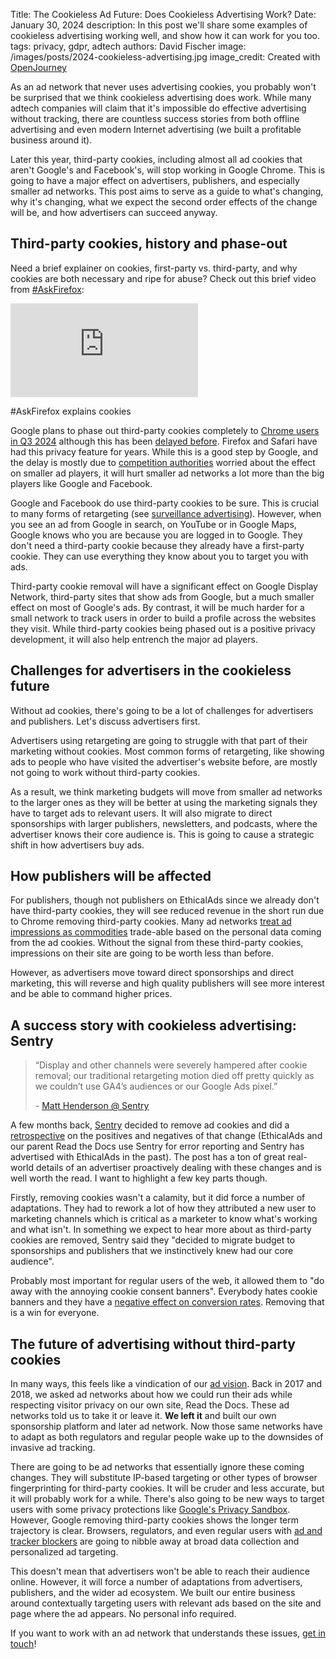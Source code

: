 Title: The Cookieless Ad Future: Does Cookieless Advertising Work?
Date: January 30, 2024
description: In this post we'll share some examples of cookieless advertising working well, and show how it can work for you too.
tags: privacy, gdpr, adtech
authors: David Fischer
image: /images/posts/2024-cookieless-advertising.jpg
image_credit: <span>Created with <a href="https://openjourney.ai/" title="creepy ad targeting, invasive advertising, personalized advertising, ads that know what you think, ads that follow you around the internet, watercolor style">OpenJourney</a></span>


As an ad network that never uses advertising cookies,
you probably won't be surprised that we think cookieless advertising does work.
While many adtech companies will claim that it's impossible do effective advertising
without tracking, there are countless success stories from both offline advertising
and even modern Internet advertising (we built a profitable business around it).

Later this year, third-party cookies, including almost all ad cookies that aren't Google's and Facebook's,
will stop working in Google Chrome.
This is going to have a major effect on advertisers, publishers,
and especially smaller ad networks.
This post aims to serve as a guide to what's changing, why it's changing,
what we expect the second order effects of the change will be,
and how advertisers can succeed anyway.


## Third-party cookies, history and phase-out

Need a brief explainer on cookies, first-party vs. third-party, and why cookies are both
necessary and ripe for abuse? Check out this brief video from [#AskFirefox](https://www.youtube.com/playlist?list=PLFlAJDI87Jg1It3hFaH61sYytK1lAU7fG):

<div class="postimage text-center ">
  <div class="embed-responsive embed-responsive-16by9">
  	<iframe class="embed-responsive-item" src="https://www.youtube-nocookie.com/embed/tAxj-7Bn8-s?si=0eXi8L25XA0AS7NF" title="YouTube video player" frameborder="0" allow="accelerometer; autoplay; clipboard-write; encrypted-media; gyroscope; picture-in-picture; web-share" allowfullscreen></iframe>
  </div>
  <p>#AskFirefox explains cookies</p>
</div>

Google plans to phase out third-party cookies completely to [Chrome users in Q3 2024](https://developers.google.com/privacy-sandbox/blog/cookie-countdown-2023oct)
although this has been [delayed before](https://www.theverge.com/2021/6/24/22547339/google-chrome-cookiepocalypse-delayed-2023).
Firefox and Safari have had this privacy feature for years.
While this is a good step by Google,
and the delay is mostly due to [competition authorities](https://www.gov.uk/cma-cases/investigation-into-googles-privacy-sandbox-browser-changes)
worried about the effect on smaller ad players,
it will hurt smaller ad networks a lot more than the big players like Google and Facebook.

Google and Facebook do use third-party cookies to be sure.
This is crucial to many forms of retargeting (see [surveillance advertising]({filename}/pages/learning-hub/surveillance-advertising.md)).
However, when you see an ad from Google in search, on YouTube or in Google Maps,
Google knows who you are because you are logged in to Google.
They don't need a third-party cookie because they already have a first-party cookie.
They can use everything they know about you to target you with ads.

Third-party cookie removal will have a significant effect on Google Display Network,
third-party sites that show ads from Google,
but a much smaller effect on most of Google's ads.
By contrast, it will be much harder for a small network to track users
in order to build a profile across the websites they visit.
While third-party cookies being phased out is a positive privacy development,
it will also help entrench the major ad players.


## Challenges for advertisers in the cookieless future

Without ad cookies, there's going to be a lot of challenges for advertisers and publishers.
Let's discuss advertisers first.

Advertisers using retargeting are going to struggle with that part of their marketing without cookies.
Most common forms of retargeting, like showing ads to people who have visited the advertiser's website before,
are mostly not going to work without third-party cookies.

As a result, we think marketing budgets will move from smaller ad networks to the larger ones
as they will be better at using the marketing signals they have to target ads to relevant users.
It will also migrate to direct sponsorships with larger publishers, newsletters, and podcasts,
where the advertiser knows their core audience is.
This is going to cause a strategic shift in how advertisers buy ads.


## How publishers will be affected

For publishers,
though not publishers on EthicalAds since we already don't have third-party cookies,
they will see reduced revenue in the short run due to Chrome removing third-party cookies.
Many ad networks [treat ad impressions as commodities]({filename}/posts/2021-invasive-ad-targeting-bad-journalism-premium-publishers.md)
trade-able based on the personal data coming from the ad cookies.
Without the signal from these third-party cookies,
impressions on their site are going to be worth less than before.

However, as advertisers move toward direct sponsorships and direct marketing,
this will reverse and high quality publishers
will see more interest and be able to command higher prices.


## A success story with cookieless advertising: Sentry

<blockquote class="blockquote mb-2">
  <p class="mb-2">
    “Display and other channels were severely hampered after cookie removal; our traditional retargeting motion died off pretty quickly as we couldn’t use GA4’s audiences or our Google Ads pixel.”
  </p>
  <p class="small">- <a href="https://blog.sentry.io/we-removed-advertising-cookies-heres-what-happened/">Matt Henderson @ Sentry</a></p>
</blockquote>

A few months back, [Sentry](https://sentry.io/) decided to remove ad cookies
and did a [retrospective](https://blog.sentry.io/we-removed-advertising-cookies-heres-what-happened/)
on the positives and negatives of that change
(EthicalAds and our parent Read the Docs use Sentry for error reporting
and Sentry has advertised with EthicalAds in the past).
The post has a ton of great real-world details of an advertiser proactively dealing with these changes
and is well worth the read. I want to highlight a few key parts though.

Firstly, removing cookies wasn't a calamity, but it did force a number of adaptations.
They had to rework a lot of how they attributed a new user to marketing channels
which is critical as a marketer to know what's working and what isn't.
In something we expect to hear more about as third-party cookies are removed,
Sentry said they "decided to migrate budget to sponsorships and publishers that we instinctively knew had our core audience".

Probably most important for regular users of the web, it allowed them to
"do away with the annoying cookie consent banners".
Everybody hates cookie banners and they have a
[negative effect on conversion rates](2023-european-landing-pages-gdpr.md).
Removing that is a win for everyone.


## The future of advertising without third-party cookies

In many ways, this feels like a vindication of our [ad vision]({filename}../pages/vision.md).
Back in 2017 and 2018, we asked ad networks about how we could run their ads
while respecting visitor privacy on our own site, Read the Docs.
These ad networks told us to take it or leave it.
**We left it** and built our own sponsorship platform and later ad network.
Now those same networks have to adapt as both regulators and regular people
wake up to the downsides of invasive ad tracking.

There are going to be ad networks that essentially ignore these coming changes.
They will substitute IP-based targeting or other types of browser fingerprinting
for third-party cookies.
It will be cruder and less accurate, but it will probably work for a while.
There's also going to be new ways to target users with some privacy protections like [Google's Privacy Sandbox](https://privacysandbox.com/).
However, Google removing third-party cookies shows the longer term trajectory is clear.
Browsers, regulators, and even regular users with [ad and tracker blockers]({filename}/posts/2023-data-privacy-week.md#ad-blockers)
are going to nibble away at broad data collection and personalized ad targeting.

This doesn't mean that advertisers won't be able to reach their audience online.
However, it will force a number of adaptations from advertisers, publishers,
and the wider ad ecosystem.
We built our entire business around contextually targeting users with relevant ads
based on the site and page where the ad appears. No personal info required.

If you want to work with an ad network that understands these issues,
[get in touch]({filename}../pages/contact.md)!
